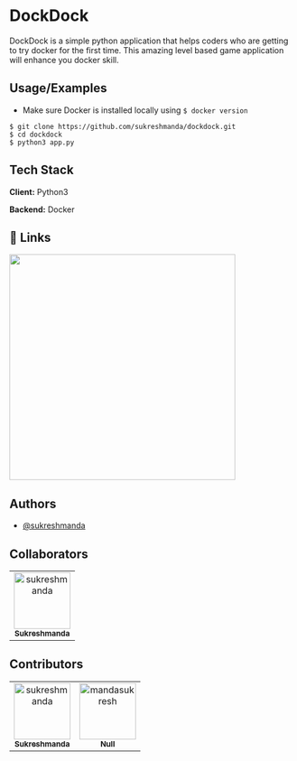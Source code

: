 
# DockDock

DockDock is a simple python application that helps coders who are getting to try docker for the first time. This amazing level based game application will enhance you docker skill.



## Usage/Examples
- Make sure Docker is installed locally using ```$ docker version ```

```console
$ git clone https://github.com/sukreshmanda/dockdock.git
$ cd dockdock
$ python3 app.py
```

## Tech Stack

**Client:** Python3

**Backend:** Docker

## 🔗 Links


[<kbd><img target="_blank" width = "400px" src = "https://www.buymeacoffee.com/assets/img/guidelines/download-assets-2.svg"></kbd>](https://www.buymeacoffee.com/sukreshmanda)
## Authors

- [@sukreshmanda](https://www.github.com/sukreshmanda)

## Collaborators

<!-- readme: collaborators -start -->
<table>
<tr>
    <td align="center">
        <a href="https://github.com/sukreshmanda">
            <img src="https://avatars.githubusercontent.com/u/34400639?v=4" width="100;" alt="sukreshmanda"/>
            <br />
            <sub><b>Sukreshmanda</b></sub>
        </a>
    </td></tr>
</table>
<!-- readme: collaborators -end -->

## Contributors

<!-- readme: contributors -start -->
<table>
<tr>
    <td align="center">
        <a href="https://github.com/sukreshmanda">
            <img src="https://avatars.githubusercontent.com/u/34400639?v=4" width="100;" alt="sukreshmanda"/>
            <br />
            <sub><b>Sukreshmanda</b></sub>
        </a>
    </td>
    <td align="center">
        <a href="https://github.com/mandasukresh">
            <img src="https://avatars.githubusercontent.com/u/107925349?v=4" width="100;" alt="mandasukresh"/>
            <br />
            <sub><b>Null</b></sub>
        </a>
    </td></tr>
</table>
<!-- readme: contributors -end -->



